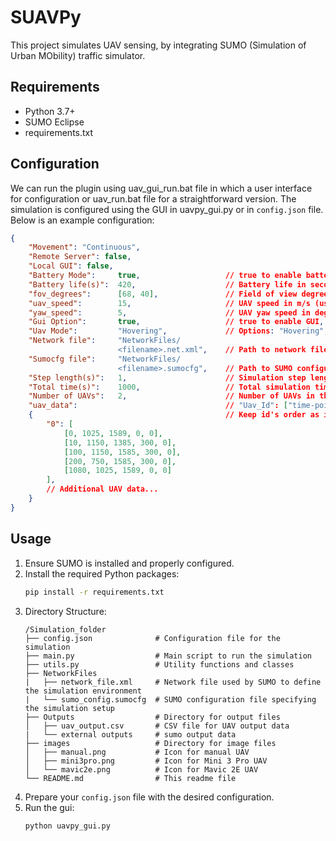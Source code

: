 # SUAVPy

This project simulates UAV sensing, by integrating SUMO (Simulation of Urban MObility) traffic simulator.

## Requirements

- Python 3.7+ 
- SUMO Eclipse
- requirements.txt

## Configuration

We can run the plugin using uav_gui_run.bat file in which a user interface for configuration or uav_run.bat file for a straightforward version. The simulation is configured using the GUI in uavpy_gui.py or in `config.json` file. 
Below is an example configuration:

```json
{
    "Movement": "Continuous",
    "Remote Server": false,
    "Local GUI": false,
    "Battery Mode":     true,                   // true to enable battery mode, false to disable
    "Battery life(s)":  420,                    // Battery life in seconds (used if Uav Model is "Manual")
    "fov_degrees":      [68, 40],               // Field of view degrees (used if Uav Model is "Manual")
    "uav_speed":        15,                     // UAV speed in m/s (used if Uav Model is "Manual")
    "yaw_speed":        5,                      // UAV yaw speed in degrees/s
    "Gui Option":       true,                   // true to enable GUI, false to disable
    "Uav Mode":         "Hovering",             // Options: "Hovering", "Spinning", "Sampling"
    "Network file":     "NetworkFiles/
                        <filename>.net.xml",    // Path to network file
    "Sumocfg file":     "NetworkFiles/
                        <filename>.sumocfg",    // Path to SUMO configuration file
    "Step length(s)":   1,                      // Simulation step length in seconds
    "Total time(s)":    1000,                   // Total simulation time in seconds
    "Number of UAVs":   2,                      // Number of UAVs in the simulation
    "uav_data":                                 // "Uav_Id": ["time-point","uav_x", "uav_y","uav_z","yaw_angle"]
    {                                           // Keep id's order as it is. 
        "0": [
            [0, 1025, 1589, 0, 0], 
            [10, 1150, 1385, 300, 0],
            [100, 1150, 1585, 300, 0],
            [200, 750, 1585, 300, 0],
            [1080, 1025, 1589, 0, 0]
        ],
        // Additional UAV data...
    }
}
```

## Usage

1. Ensure SUMO is installed and properly configured.
2. Install the required Python packages:
    ```bash
    pip install -r requirements.txt
    ```
3. Directory Structure:
    ```
    /Simulation_folder
    ├── config.json              # Configuration file for the simulation
    ├── main.py                  # Main script to run the simulation
    ├── utils.py                 # Utility functions and classes
    ├── NetworkFiles
    |   ├── network_file.xml     # Network file used by SUMO to define the simulation environment
    |   └── sumo_config.sumocfg  # SUMO configuration file specifying the simulation setup         
    ├── Outputs                  # Directory for output files
    │   ├── uav_output.csv       # CSV file for UAV output data
    |   └── external outputs     # sumo output data   
    ├── images                   # Directory for image files
    │   ├── manual.png           # Icon for manual UAV
    │   ├── mini3pro.png         # Icon for Mini 3 Pro UAV
    │   └── mavic2e.png          # Icon for Mavic 2E UAV
    └── README.md                # This readme file

    ```
4. Prepare your `config.json` file with the desired configuration.
5. Run the gui:
    ```bash
    python uavpy_gui.py
    ```


